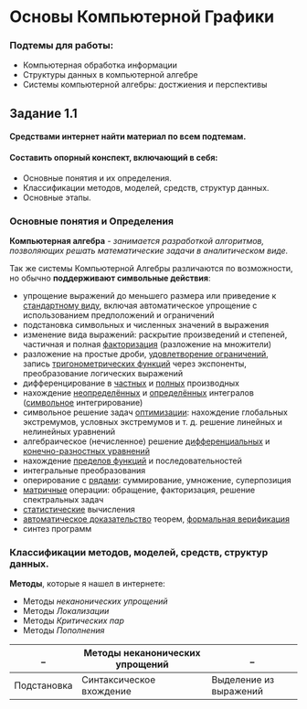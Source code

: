 # Основы Компьютерной Графики
### Подтемы для работы:
- Компьютерная обработка информации
- Структуры данных в компьютерной алгебре
- Системы компьютерной алгебры: достжиения и перспективы

## Задание 1.1
#### Средствами интернет найти материал по всем подтемам.
#### Составить опорный конспект, включающий в себя:
- Основные понятия и их определения.
- Классификации методов, моделей, средств, структур данных.
- Основные этапы.

### Основные понятия и Определения
**Компьютерная алгебра** - *занимается разработкой алгоритмов, позволяющих решать математические задачи в аналитическом виде.* 

Так же системы Компьютерной Алгебры различаются по возможности, но обычно **поддерживают символьные действия**:
- упрощение выражений до меньшего размера или приведение к 
[стандартному виду](https://ru.wikipedia.org/wiki/%D0%9D%D0%BE%D1%80%D0%BC%D0%B0%D0%BB%D1%8C%D0%BD%D0%B0%D1%8F_%D1%84%D0%BE%D1%80%D0%BC%D0%B0_(%D0%BC%D0%B0%D1%82%D0%B5%D0%BC%D0%B0%D1%82%D0%B8%D0%BA%D0%B0)), включая автоматическое упрощение с использованием предположений и ограничений
- подстановка символьных и численных значений в выражения
- изменение вида выражений: раскрытие произведений и степеней, частичная и полная 
[факторизация](https://ru.wikipedia.org/wiki/%D0%A1%D0%B8%D1%81%D1%82%D0%B5%D0%BC%D0%B0_%D0%BA%D0%BE%D0%BC%D0%BF%D1%8C%D1%8E%D1%82%D0%B5%D1%80%D0%BD%D0%BE%D0%B9_%D0%B0%D0%BB%D0%B3%D0%B5%D0%B1%D1%80%D1%8B) (разложение на множители)
- разложение на простые дроби, [удовлетворение ограничений](https://ru.wikipedia.org/wiki/%D0%A3%D0%B4%D0%BE%D0%B2%D0%BB%D0%B5%D1%82%D0%B2%D0%BE%D1%80%D0%B5%D0%BD%D0%B8%D0%B5_%D0%BE%D0%B3%D1%80%D0%B0%D0%BD%D0%B8%D1%87%D0%B5%D0%BD%D0%B8%D0%B9), запись [тригонометрических функций](https://ru.wikipedia.org/wiki/%D0%A2%D1%80%D0%B8%D0%B3%D0%BE%D0%BD%D0%BE%D0%BC%D0%B5%D1%82%D1%80%D0%B8%D1%87%D0%B5%D1%81%D0%BA%D0%B8%D0%B5_%D1%84%D1%83%D0%BD%D0%BA%D1%86%D0%B8%D0%B8) через экспоненты, преобразование логических выражений
- дифференцирование в [частных](https://ru.wikipedia.org/wiki/%D0%A7%D0%B0%D1%81%D1%82%D0%BD%D0%B0%D1%8F_%D0%BF%D1%80%D0%BE%D0%B8%D0%B7%D0%B2%D0%BE%D0%B4%D0%BD%D0%B0%D1%8F) и [полных](https://ru.wikipedia.org/wiki/%D0%9F%D0%BE%D0%BB%D0%BD%D0%B0%D1%8F_%D0%BF%D1%80%D0%BE%D0%B8%D0%B7%D0%B2%D0%BE%D0%B4%D0%BD%D0%B0%D1%8F_%D1%84%D1%83%D0%BD%D0%BA%D1%86%D0%B8%D0%B8) производных
- нахождение [неопределённых](https://ru.wikipedia.org/wiki/%D0%9D%D0%B5%D0%BE%D0%BF%D1%80%D0%B5%D0%B4%D0%B5%D0%BB%D1%91%D0%BD%D0%BD%D1%8B%D0%B9_%D0%B8%D0%BD%D1%82%D0%B5%D0%B3%D1%80%D0%B0%D0%BB) и [определённых](https://ru.wikipedia.org/wiki/%D0%9E%D0%BF%D1%80%D0%B5%D0%B4%D0%B5%D0%BB%D1%91%D0%BD%D0%BD%D1%8B%D0%B9_%D0%B8%D0%BD%D1%82%D0%B5%D0%B3%D1%80%D0%B0%D0%BB) интегралов ([символьное](https://ru.wikipedia.org/wiki/%D0%A1%D0%B8%D0%BC%D0%B2%D0%BE%D0%BB%D1%8C%D0%BD%D0%BE%D0%B5_%D0%B8%D0%BD%D1%82%D0%B5%D0%B3%D1%80%D0%B8%D1%80%D0%BE%D0%B2%D0%B0%D0%BD%D0%B8%D0%B5) интегрирование)
- символьное решение задач [оптимизации](https://ru.wikipedia.org/wiki/%D0%9E%D0%BF%D1%82%D0%B8%D0%BC%D0%B8%D0%B7%D0%B0%D1%86%D0%B8%D1%8F_(%D0%BC%D0%B0%D1%82%D0%B5%D0%BC%D0%B0%D1%82%D0%B8%D0%BA%D0%B0)): нахождение глобальных экстремумов, условных экстремумов и т. д.
решение линейных и нелинейных уравнений
- алгебраическое (нечисленное) решение [дифференциальных](https://ru.wikipedia.org/wiki/%D0%94%D0%B8%D1%84%D1%84%D0%B5%D1%80%D0%B5%D0%BD%D1%86%D0%B8%D0%B0%D0%BB%D1%8C%D0%BD%D0%BE%D0%B5_%D1%83%D1%80%D0%B0%D0%B2%D0%BD%D0%B5%D0%BD%D0%B8%D0%B5) и [конечно-разностных уравнений](https://ru.wikipedia.org/wiki/%D0%A0%D0%B0%D0%B7%D0%BD%D0%BE%D1%81%D1%82%D0%BD%D0%B0%D1%8F_%D1%81%D1%85%D0%B5%D0%BC%D0%B0)
- нахождение [пределов функций](https://ru.wikipedia.org/wiki/%D0%9F%D1%80%D0%B5%D0%B4%D0%B5%D0%BB_%D1%84%D1%83%D0%BD%D0%BA%D1%86%D0%B8%D0%B8) и последовательностей
- интегральные преобразования
- оперирование с [рядами](https://ru.wikipedia.org/wiki/%D0%A0%D1%8F%D0%B4_(%D0%BC%D0%B0%D1%82%D0%B5%D0%BC%D0%B0%D1%82%D0%B8%D0%BA%D0%B0)): суммирование, умножение, суперпозиция
- [матричные](https://ru.wikipedia.org/wiki/%D0%9C%D0%B0%D1%82%D1%80%D0%B8%D1%86%D0%B0_(%D0%BC%D0%B0%D1%82%D0%B5%D0%BC%D0%B0%D1%82%D0%B8%D0%BA%D0%B0)) операции: обращение, факторизация, решение спектральных задач
- [статистические](https://ru.wikipedia.org/wiki/%D0%9C%D0%B0%D1%82%D0%B5%D0%BC%D0%B0%D1%82%D0%B8%D1%87%D0%B5%D1%81%D0%BA%D0%B0%D1%8F_%D1%81%D1%82%D0%B0%D1%82%D0%B8%D1%81%D1%82%D0%B8%D0%BA%D0%B0) вычисления
- [автоматическое доказательство](https://ru.wikipedia.org/wiki/%D0%90%D0%B2%D1%82%D0%BE%D0%BC%D0%B0%D1%82%D0%B8%D1%87%D0%B5%D1%81%D0%BA%D0%BE%D0%B5_%D0%B4%D0%BE%D0%BA%D0%B0%D0%B7%D0%B0%D1%82%D0%B5%D0%BB%D1%8C%D1%81%D1%82%D0%B2%D0%BE) теорем, [формальная верификация](https://ru.wikipedia.org/wiki/%D0%A4%D0%BE%D1%80%D0%BC%D0%B0%D0%BB%D1%8C%D0%BD%D0%B0%D1%8F_%D0%B2%D0%B5%D1%80%D0%B8%D1%84%D0%B8%D0%BA%D0%B0%D1%86%D0%B8%D1%8F)
- синтез программ

### Классификации методов, моделей, средств, структур данных.
**Методы**, которые я нашел в интернете:
- Методы *неканонических упрощений* 
- Методы *Локализации* 
- Методы *Критических пар*
- Методы *Пополнения*


|_|Методы неканонических упрощений|_|
---|---|---
|Подстановка|Синтаксическое вхождение|Выделение из выражений|



















